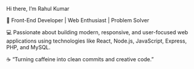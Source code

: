 Hi there, I’m Rahul Kumar

🚀 Front-End Developer | Web Enthusiast | Problem Solver

💻 Passionate about building modern, responsive, and user-focused web applications using technologies like
React, Node.js, JavaScript, Express, PHP, and MySQL.

☕ “Turning caffeine into clean commits and creative code.”


<!---
Rahul-krx/Rahul-krx is a ✨ special ✨ repository because its `README.md` (this file) appears on your GitHub profile.
You can click the Preview link to take a look at your changes.
--->

